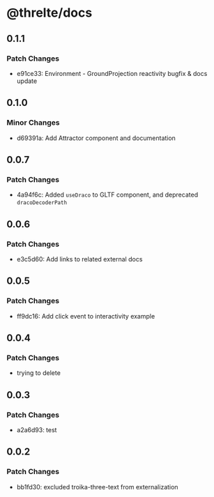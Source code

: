 # @threlte/docs

## 0.1.1

### Patch Changes

- e91ce33: Environment - GroundProjection reactivity bugfix & docs update

## 0.1.0

### Minor Changes

- d69391a: Add Attractor component and documentation

## 0.0.7

### Patch Changes

- 4a94f6c: Added `useDraco` to GLTF component, and deprecated `dracoDecoderPath`

## 0.0.6

### Patch Changes

- e3c5d60: Add links to related external docs

## 0.0.5

### Patch Changes

- ff9dc16: Add click event to interactivity example

## 0.0.4

### Patch Changes

- trying to delete

## 0.0.3

### Patch Changes

- a2a6d93: test

## 0.0.2

### Patch Changes

- bb1fd30: excluded troika-three-text from externalization
